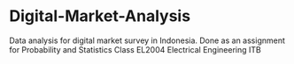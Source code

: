 # Digital-Market-Analysis
Data analysis for digital market survey in Indonesia. Done as an assignment for Probability and Statistics Class EL2004 Electrical Engineering ITB
